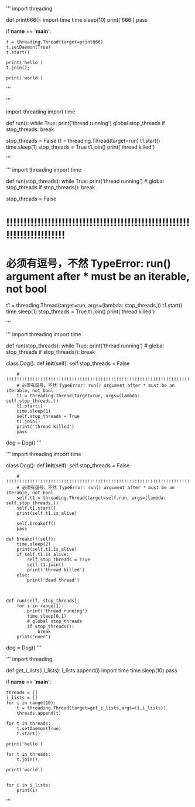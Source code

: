 '''
import threading

def print666():
    import time
    time.sleep(10)
    print('666')
    pass

if __name__ == '__main__':

    t = threading.Thread(target=print666)
    t.setDaemon(True)
    t.start()
    
    print('hello')
    t.join();

    print('world')

'''

'''

import threading 
import time 

def run(): 
	while True: 
		print('thread running') 
		global stop_threads 
		if stop_threads: 
			break

stop_threads = False
t1 = threading.Thread(target=run) 
t1.start() 
time.sleep(1) 
stop_threads = True
t1.join() 
print('thread killed') 

'''

'''
import threading 
import time 


def run(stop_threads): 
    while True: 
        print('thread running') 
        # global stop_threads 
        if stop_threads(): 
            break

stop_threads = False

# !!!!!!!!!!!!!!!!!!!!!!!!!!!!!!!!!!!!!!!!!!!!!!!!!!!!!!!!!!!!!!!!!!!!!!
# 必须有逗号，不然 TypeError: run() argument after * must be an iterable, not bool
t1 = threading.Thread(target=run, args=(lambda: stop_threads,)) 
t1.start() 
time.sleep(1) 
stop_threads = True
t1.join() 
print('thread killed') 

'''

'''
import threading 
import time 


def run(stop_threads): 
    while True: 
        print('thread running') 
        # global stop_threads 
        if stop_threads(): 
            break

class Dog():
    def __init__(self):
        self.stop_threads = False

        # !!!!!!!!!!!!!!!!!!!!!!!!!!!!!!!!!!!!!!!!!!!!!!!!!!!!!!!!!!!!!!!!!!!!!!
        # 必须有逗号，不然 TypeError: run() argument after * must be an iterable, not bool
        t1 = threading.Thread(target=run, args=(lambda: self.stop_threads,)) 
        t1.start() 
        time.sleep(1) 
        self.stop_threads = True
        t1.join() 
        print('thread killed') 
        pass

dog = Dog()
'''

'''
import threading 
import time 




class Dog():
    def __init__(self):
        self.stop_threads = False

        # !!!!!!!!!!!!!!!!!!!!!!!!!!!!!!!!!!!!!!!!!!!!!!!!!!!!!!!!!!!!!!!!!!!!!!
        # 必须有逗号，不然 TypeError: run() argument after * must be an iterable, not bool
        self.t1 = threading.Thread(target=self.run, args=(lambda: self.stop_threads,)) 
        self.t1.start() 
        print(self.t1.is_alive)

        self.breakoff()
        pass

    def breakoff(self):
        time.sleep(2) 
        print(self.t1.is_alive)
        if self.t1.is_alive:
            self.stop_threads = True
            self.t1.join() 
            print('thread killed') 
        else:
            print('dead thread')
        


    def run(self, stop_threads): 
        for i in range(1): 
            print('thread running') 
            time.sleep(0.1)
            # global stop_threads 
            if stop_threads(): 
                break
        print('over')

dog = Dog()
'''

'''
import threading

def get_i_lists(i,i_lists):
    i_lists.append(i)
    import time
    time.sleep(10)
    pass

if __name__ == '__main__':

    threads = []
    i_lists = []
    for i in range(10):
        t = threading.Thread(target=get_i_lists,args=(i,i_lists))
        threads.append(t)    
    
    for t in threads:
        t.setDaemon(True)
        t.start()
    
    print('hello')
    
    for t in threads:
        t.join();

    print('world')


    for i in i_lists:
        print(i)
'''